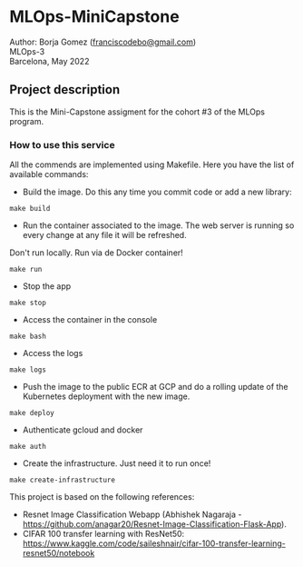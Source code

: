 # MLOps-MiniCapstone

Author: Borja Gomez (franciscodebo@gmail.com)  
MLOps-3  
Barcelona, May 2022
## Project description

This is the Mini-Capstone assigment for the cohort #3 of the MLOps program.
### How to use this service

All the commends are implemented using Makefile. Here you have the list of available commands:

* Build the image. Do this any time you commit code or add a new library:

```
make build
```

* Run the container associated to the image. The web server is running so every change at any file it will be refreshed.

Don't run locally. Run via de Docker container!

```
make run
```

* Stop the app

``` 
make stop
``` 

* Access the container in the console

```
make bash
```

* Access the logs

``` 
make logs
```

* Push the image to the public ECR at GCP and do a rolling update of the Kubernetes deployment with the new image.

```
make deploy
```

* Authenticate gcloud and docker 

```
make auth
```

* Create the infrastructure. Just need it to run once!

```
make create-infrastructure
```

 This project is based on the following references: 

* Resnet Image Classification Webapp (Abhishek Nagaraja - https://github.com/anagar20/Resnet-Image-Classification-Flask-App).
* CIFAR 100 transfer learning with ResNet50: https://www.kaggle.com/code/saileshnair/cifar-100-transfer-learning-resnet50/notebook